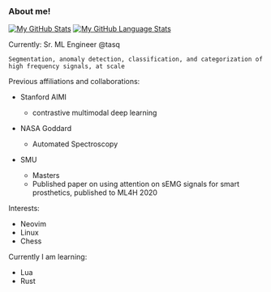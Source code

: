 ### About me!
[![My GitHub Stats](https://github-readme-stats.vercel.app/api/?username=josephsdavid&count_private=true&theme=tokyonight&showicons=true)]()
[![My GitHub Language Stats](https://github-readme-stats.vercel.app/api/top-langs/?username=josephsdavid&langs_count=10&theme=tokyonight&hide=javascript,html,vim%20script,jupyter%20notebook,css,glsl,tex,cmake,powershell,coffeescript,ruby,makefile&layout=compact)]()

<!--
**josephsdavid/josephsdavid** is a ✨ _special_ ✨ repository because its `README.md` (this file) appears on your GitHub profile.

Here are some ideas to get you started:

- 🔭 I’m currently working on ...
- 🌱 I’m currently learning ...
- 👯 I’m looking to collaborate on ...
- 🤔 I’m looking for help with ...
- 💬 Ask me about ...
- 📫 How to reach me: ...
- 😄 Pronouns: ...
- ⚡ Fun fact: ...
-->

Currently: Sr. ML Engineer @tasq

    Segmentation, anomaly detection, classification, and categorization of high frequency signals, at scale

Previous affiliations and collaborations:

- Stanford AIMI
    - contrastive multimodal deep learning

- NASA Goddard
    - Automated Spectroscopy

- SMU
    - Masters
    - Published paper on using attention on sEMG signals for smart prosthetics, published to ML4H 2020

Interests:
- Neovim
- Linux
- Chess

Currently I am learning:
- Lua
- Rust

